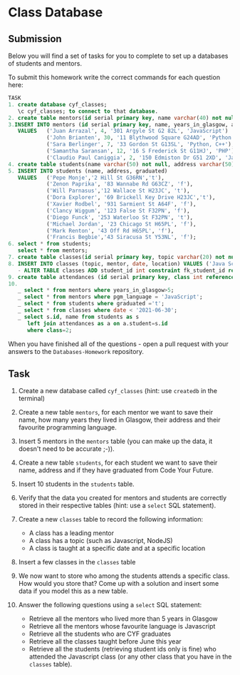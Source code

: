 # Class Database

## Submission

Below you will find a set of tasks for you to complete to set up a databases of students and mentors.

To submit this homework write the correct commands for each question here:

```sql
TASK
1. create database cyf_classes; 
   \c cyf_classes; to connect to that database.
2. create table mentors(id serial primary key, name varchar(40) not null, years_in_Glasgow int, address varchar(50), pgm_language varchar(50));
3.INSERT INTO mentors (id serial primary key, name, years_in_glasgow, address, pgm_language) 
   VALUES   ('Juan Arrazal', 4, '301 Argyle St G2 82L', 'JavaScript')
            ('John Brianten', 30, '11 Blythwood Square G24AD', 'Python'),
            ('Sara Berlinger', 7, '33 Gordon St G13SL', 'Python, C++'),
            ('Samantha Saransan', 12, '16 S Frederick St G11HJ', 'PHP'),
            ('Claudio Paul Caniggia', 2, '150 Edmiston Dr G51 2XD', 'Java');
4. create table students(name varchar(50) not null, address varchar(50), graduated BOOLEAN);
5. INSERT INTO students (name, address, graduated) 
   VALUES   ('Pepe Monje','2 Hill St G36RN','t'),
            ('Zenon Paprika', '83 Wannabe Rd G63CZ', 'f'),
            ('Will Parnasus','12 Wallace St H23JC', 't'),
            ('Dora Explorer', '69 Brickell Key Drive H23JC','t'),
            ('Xavier Rodbel', '931 Sarmient St A64F', 'f'),
            ('Clancy Wiggum', '123 False St F32PN', 'f'),
            ('Diego Funck', '253 Waterloo St F32PN', 't'),
            ('Michael Jordan', '23 Chicago St H65PL', 'f'),
            ('Mark Renton', '43 Off Rd H65PL', 'f'),
            ('Francis Begbie','43 Siracusa St Y53NL', 'f');
6. select * from students; 
   select * from mentors;
7. create table classes(id serial primary key, topic varchar(20) not null, mentor varchar(50), date date, location varchar(50));
8. INSERT INTO classes (topic, mentor, date, location) VALUES ('Java Script', 'Juan Arrazal', '2021-08-01', '12 Horizon St H67JK');
   - ALTER TABLE classes ADD student_id int constraint fk_student_id references students(id); <<<CREE COLUMNA student_id QUE HACE REFERENCIA AL ID DE LA TABLA students>>>. Lo mismo hice con mentors. 
9. create table attendances (id serial primary key, class int references classes(id), student int references students(id));
10.
   _ select * from mentors where years_in_glasgow>5;
   _ select * from mentors where pgm_language = 'JavaScript';
   _ select * from students where graduated ='t';
   _ select * from classes where date < '2021-06-30';
   _ select s.id, name from students as s
      left join attendances as a on a.student=s.id
      where class=2;

```

When you have finished all of the questions - open a pull request with your answers to the `Databases-Homework` repository.

## Task

1. Create a new database called `cyf_classes` (hint: use `createdb` in the terminal)
2. Create a new table `mentors`, for each mentor we want to save their name, how many years they lived in Glasgow, their address and their favourite programming language.
3. Insert 5 mentors in the `mentors` table (you can make up the data, it doesn't need to be accurate ;-)).
4. Create a new table `students`, for each student we want to save their name, address and if they have graduated from Code Your Future.
5. Insert 10 students in the `students` table.
6. Verify that the data you created for mentors and students are correctly stored in their respective tables (hint: use a `select` SQL statement).
7. Create a new `classes` table to record the following information:

   - A class has a leading mentor
   - A class has a topic (such as Javascript, NodeJS)
   - A class is taught at a specific date and at a specific location

8. Insert a few classes in the `classes` table
9. We now want to store who among the students attends a specific class. How would you store that? Come up with a solution and insert some data if you model this as a new table.
10. Answer the following questions using a `select` SQL statement:
    - Retrieve all the mentors who lived more than 5 years in Glasgow
    - Retrieve all the mentors whose favourite language is Javascript
    - Retrieve all the students who are CYF graduates
    - Retrieve all the classes taught before June this year
    - Retrieve all the students (retrieving student ids only is fine) who attended the Javascript class (or any other class that you have in the `classes` table).
